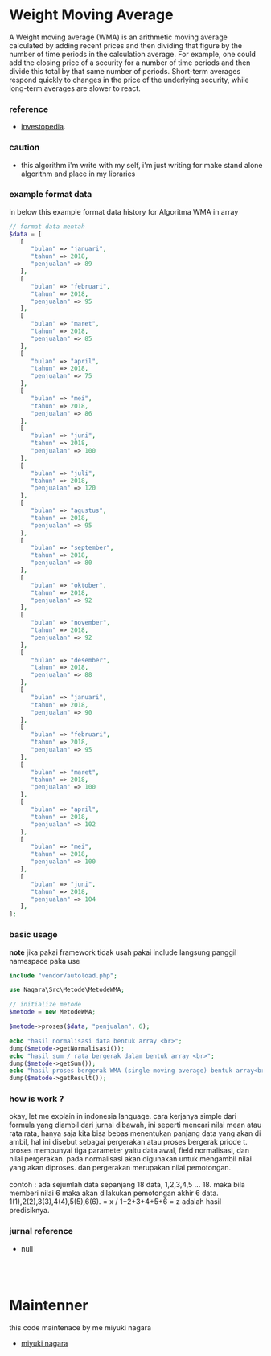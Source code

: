 # Weight Moving Average

A Weight moving average (WMA) is an arithmetic moving average calculated by adding recent prices and then dividing that figure by the number of time periods in the calculation average. For example, one could add the closing price of a security for a number of time periods and then divide this total by that same number of periods. Short-term averages respond quickly to changes in the price of the underlying security, while long-term averages are slower to react.

### reference

- [investopedia](https://www.investopedia.com/terms/s/sma.asp).

### caution

- this algorithm i'm write with my self, i'm just writing for make stand alone algorithm and place in my libraries

### example format data

in below this example format data history for Algoritma WMA in array

```php
// format data mentah
$data = [
   [
      "bulan" => "januari",
      "tahun" => 2018,
      "penjualan" => 89
   ],
   [
      "bulan" => "februari",
      "tahun" => 2018,
      "penjualan" => 95
   ],
   [
      "bulan" => "maret",
      "tahun" => 2018,
      "penjualan" => 85
   ],
   [
      "bulan" => "april",
      "tahun" => 2018,
      "penjualan" => 75
   ],
   [
      "bulan" => "mei",
      "tahun" => 2018,
      "penjualan" => 86
   ],
   [
      "bulan" => "juni",
      "tahun" => 2018,
      "penjualan" => 100
   ],
   [
      "bulan" => "juli",
      "tahun" => 2018,
      "penjualan" => 120
   ],
   [
      "bulan" => "agustus",
      "tahun" => 2018,
      "penjualan" => 95
   ],
   [
      "bulan" => "september",
      "tahun" => 2018,
      "penjualan" => 80
   ],
   [
      "bulan" => "oktober",
      "tahun" => 2018,
      "penjualan" => 92
   ],
   [
      "bulan" => "november",
      "tahun" => 2018,
      "penjualan" => 92
   ],
   [
      "bulan" => "desember",
      "tahun" => 2018,
      "penjualan" => 88
   ],
   [
      "bulan" => "januari",
      "tahun" => 2018,
      "penjualan" => 90
   ],
   [
      "bulan" => "februari",
      "tahun" => 2018,
      "penjualan" => 95
   ],
   [
      "bulan" => "maret",
      "tahun" => 2018,
      "penjualan" => 100
   ],
   [
      "bulan" => "april",
      "tahun" => 2018,
      "penjualan" => 102
   ],
   [
      "bulan" => "mei",
      "tahun" => 2018,
      "penjualan" => 100
   ],
   [
      "bulan" => "juni",
      "tahun" => 2018,
      "penjualan" => 104
   ],
];
```

### basic usage

**note** jika pakai framework tidak usah pakai include langsung panggil namespace paka use

```php
include "vendor/autoload.php";

use Nagara\Src\Metode\MetodeWMA;

// initialize metode
$metode = new MetodeWMA;

$metode->proses($data, "penjualan", 6);

echo "hasil normalisasi data bentuk array <br>";
dump($metode->getNormalisasi());
echo "hasil sum / rata bergerak dalam bentuk array <br>";
dump($metode->getSum());
echo "hasil proses bergerak WMA (single moving average) bentuk array<br>";
dump($metode->getResult());

```

### how is work ?

okay, let me explain in indonesia language.
cara kerjanya simple dari formula yang diambil dari jurnal dibawah, ini seperti mencari nilai mean atau rata rata, hanya saja kita bisa bebas menentukan panjang data yang akan di ambil, hal ini disebut sebagai pergerakan atau proses bergerak priode t. proses mempunyai tiga parameter yaitu data awal, field normalisasi, dan nilai pergerakan. pada normalisasi akan digunakan untuk mengambil nilai yang akan diproses. dan pergerakan merupakan nilai pemotongan.
<br>
<br>
contoh : ada sejumlah data sepanjang 18 data, 1,2,3,4,5 ... 18. maka bila memberi nilai 6 maka akan dilakukan pemotongan akhir 6 data. 1(1),2(2),3(3),4(4),5(5),6(6). = x / 1+2+3+4+5+6 = z adalah hasil predisiknya.

### jurnal reference

- null

<br>
<br>

# Maintenner

this code maintenace by me miyuki nagara

- [miyuki nagara](https://github.com/naagaraa/)
